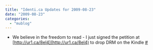 ```yaml
---
title: "Identi.ca Updates for 2009-08-23"
date: "2009-08-23"
categories: 
  - "mublog"
---
```


- We believe in the freedom to read - I just signed the petition at [http://ur1.ca/8el4](http://ur1.ca/8el4) to drop DRM on the Kindle [#](http://identi.ca/notice/8674973)
